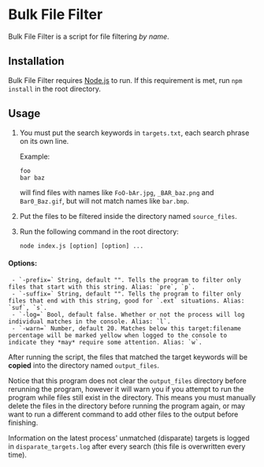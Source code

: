 # Bulk File Filter

Bulk File Filter is a script for file filtering *by name*.

## Installation

Bulk File Filter requires [Node.js](https://nodejs.org/) to run.
If this requirement is met, run `npm install` in the root directory.

## Usage

1. You must put the search keywords in `targets.txt`, each search phrase on its own line.

    Example:
    ```
    foo
    bar baz
    ```
    
    will find files with names like `FoO-bAr.jpg`, `_BAR_baz.png` and `Bar0_Baz.gif`,
    but will not match names like `bar.bmp`.

2. Put the files to be filtered inside the directory named `source_files`.

3. Run the following command in the root directory:
    
    `node index.js [option] [option] ...`

#### Options:
     - `-prefix=` String, default "". Tells the program to filter only files that start with this string. Alias: `pre`, `p`.
     - `-suffix=` String, default "". Tells the program to filter only files that end with this string, good for `.ext` situations. Alias: `suf`, `s`.
     - `-log=` Bool, default false. Whether or not the process will log individual matches in the console. Alias: `l`.
     - `-warn=` Number, default 20. Matches below this target:filename percentage will be marked yellow when logged to the console to indicate they *may* require some attention. Alias: `w`.

After running the script, the files that matched the target keywords will be **copied** into the directory named `output_files`.

Notice that this program does not clear the `output_files` directory before rerunning the program,
however it will warn you if you attempt to run the program while files still exist in the directory.
This means you must manually delete the files in the directory before running the program again,
or may want to run a different command to add other files to the output before finishing.

Information on the latest process' unmatched (disparate) targets is logged in `disparate_targets.log` after every search (this file is overwritten every time).
